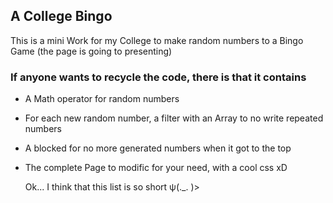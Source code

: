 ## A College Bingo
This is a mini Work for my College to make random numbers to a Bingo Game (the page is going to presenting)

### If anyone wants to recycle the code, there is that it contains
- A Math operator for random numbers
- For each new random number, a filter with an Array to no write repeated numbers
- A blocked for no more generated numbers when it got to the top
- The complete Page to modific for your need, with a cool css xD

  Ok... I think that this list is so short ψ(._. )>
